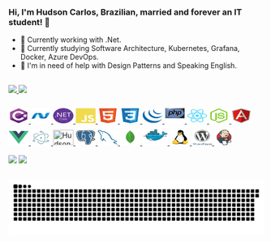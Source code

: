### Hi, I'm Hudson Carlos, Brazilian, married and forever an IT student! 👋

- 🧰 Currently working with .Net.
- 🌱 Currently studying Software Architecture, Kubernetes, Grafana, Docker, Azure DevOps.
- 🤔 I'm in need of help with Design Patterns and Speaking English.

##

 <div>
  <a href="https://github.com/HudsonCarlos">
  <img height="180em" src="https://github-readme-stats.anuraghazra1.vercel.app/api?username=HudsonCarlos&show_icons=true&theme=dark&include_all_commits=true&count_private=true"/>
  <img height="180em" src="https://github-readme-stats.anuraghazra1.vercel.app/api/top-langs/?username=HudsonCarlos&layout=compact&langs_count=7&theme=dark"/>   
</div>
  
<div style="display: inline_block">
  <br>
  <img title="Hudson C#" height="30" width="40" src="https://raw.githubusercontent.com/devicons/devicon/master/icons/csharp/csharp-original.svg"/>
  <img title="Hudson DotNet" height="30" width="40" src="https://raw.githubusercontent.com/devicons/devicon/master/icons/dot-net/dot-net-original.svg"/>
  <img title="Hudson .Net Core" height="30" width="40" src="https://raw.githubusercontent.com/devicons/devicon/master/icons/dotnetcore/dotnetcore-original.svg"/>    
  <img title="Hudson Js" height="30" width="40" src="https://raw.githubusercontent.com/devicons/devicon/master/icons/javascript/javascript-plain.svg"/>
  <img title="Hudson HTML" height="30" width="40" src="https://raw.githubusercontent.com/devicons/devicon/master/icons/html5/html5-original.svg"/>
  <img title="Hudson CSS" height="30" width="40" src="https://raw.githubusercontent.com/devicons/devicon/master/icons/css3/css3-original.svg"/>
  <img title="Hudson JQuery" height="30" width="40" src="https://raw.githubusercontent.com/devicons/devicon/master/icons/jquery/jquery-original.svg"/>  
  <img title="Hudson PHP" height="40" width="40" src="https://raw.githubusercontent.com/devicons/devicon/master/icons/php/php-original.svg"/>   
  <img title="Hudson React" height="30" width="40" src="https://raw.githubusercontent.com/devicons/devicon/master/icons/react/react-original.svg"/>
  <img title="Hudson NodeJS" height="30" width="40" src="https://raw.githubusercontent.com/devicons/devicon/master/icons/nodejs/nodejs-original.svg"/> 
  <img title="Hudson AngulaJS" height="30" width="40" src="https://raw.githubusercontent.com/devicons/devicon/master/icons/angularjs/angularjs-original.svg"/>
  <img title="Hudson VueJS" height="30" width="40" src="https://raw.githubusercontent.com/devicons/devicon/master/icons/vuejs/vuejs-original.svg"/>  
  <img title="Hudson Electron" height="30" width="40" src="https://raw.githubusercontent.com/devicons/devicon/master/icons/electron/electron-original.svg"/>     
  <img title="Hudson Sql Server" height="30" width="40" src="https://cdn.jsdelivr.net/gh/devicons/devicon/icons/microsoftsqlserver/microsoftsqlserver-plain.svg"/> 
  <img title="Hudson PostgreSql" height="30" width="40" src="https://raw.githubusercontent.com/devicons/devicon/master/icons/postgresql/postgresql-original.svg"/>
  <img title="Hudson MySql" height="30" width="40" src="https://raw.githubusercontent.com/devicons/devicon/master/icons/mysql/mysql-original.svg"/>
  <img title="Hudson MongoDB" height="30" width="40" src="https://raw.githubusercontent.com/devicons/devicon/master/icons/mongodb/mongodb-original.svg"/>  
  <img title="Hudson Docker" height="40" width="50" src="https://raw.githubusercontent.com/devicons/devicon/master/icons/docker/docker-original.svg"/>  
  <img title="Hudson Linux" height="30" width="40" src="https://raw.githubusercontent.com/devicons/devicon/master/icons/linux/linux-original.svg"/> 
  <img title="Hudson WordPress" height="30" width="40" src="https://raw.githubusercontent.com/devicons/devicon/master/icons/wordpress/wordpress-original.svg"/> 
  <img title="Hudson Jenkins" height="30" width="40" src="https://raw.githubusercontent.com/devicons/devicon/master/icons/jenkins/jenkins-original.svg"/> 
</div>
 <br>
<div>  
  <a href = "mailto:hudsonscarlos@outlook.com"><img src="https://img.shields.io/badge/Microsoft_Outlook-0078D4?style=for-the-badge&logo=microsoft-outlook&logoColor=white" target="_blank"></a>
  <a href="https://www.linkedin.com/in/hudson-carlos-11b9a282" target="_blank"><img src="https://img.shields.io/badge/-LinkedIn-%230077B5?style=for-the-badge&logo=linkedin&logoColor=white" target="_blank"></a> 
 
 ##
 
  [![Snake animation](https://github.com/HudsonCarlos/HudsonCarlos/blob/output/github-contribution-grid-snake.svg)](url)
 
</div>
 




